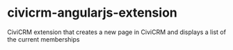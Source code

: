# civicrm-angularjs-extension
CiviCRM extension that creates a new page in CiviCRM and displays a list of the current memberships
